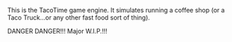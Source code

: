 This is the TacoTime game engine. It simulates running a coffee shop (or a Taco 
Truck...or any other fast food sort of thing).

DANGER DANGER!!! Major W.I.P.!!!